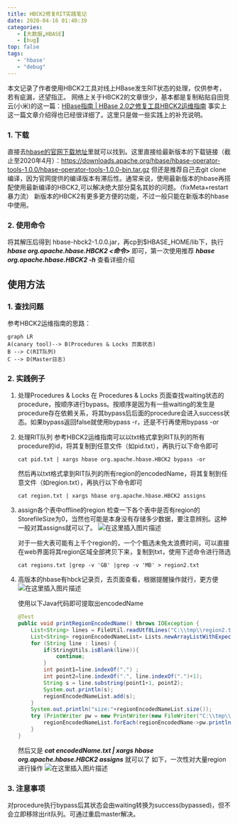 ```yaml
---
title: HBCK2修复RIT实践笔记
date: 2020-04-16 01:40:39
categories: 
   - [大数据,HBASE]
   - [bug]
top: false
tags:
   - 'hbase'
   - "debug"
---
```

本文记录了作者使用HBCK2工具对线上HBase发生RIT状态的处理，仅供参考，若有疵漏，还望指正。
网络上关于HBCK2的文章很少，基本都是复制粘贴自田竞云(小米)的这一篇：[HBase指南 | HBase 2.0之修复工具HBCK2运维指南](https://mp.weixin.qq.com/s/GVMWwB1WsKcdvZGfvX1lcA?spm=a2c4e.11153940.blogcont683107.11.49d762a815MegW)
事实上这一篇文章介绍得也已经很详细了。这里只是做一些实践上的补充说明。
<!-- more -->
### 1. 下载
直接去[hbase的官网下载地址](https://hbase.apache.org/downloads.html)里就可以找到。这里直接给最新版本的下载链接（截止至2020年4月）：https://downloads.apache.org/hbase/hbase-operator-tools-1.0.0/hbase-operator-tools-1.0.0-bin.tar.gz
但还是推荐自己去git clone编译，因为官网提供的编译版本有滞后性。通常来说，使用最新版本的hbase再搭配使用最新编译的HBCK2,可以解决绝大部分莫名其妙的问题。（fixMeta+restart暴力流）
新版本的HBCK2有更多更方便的功能，不过一般只能在新版本的hbase中使用。
### 2. 使用命令
将其解压后得到 hbase-hbck2-1.0.0.jar，再cp到$HBASE_HOME/lib下，执行  ***hbase org.apache.hbase.HBCK2 <命令>***  即可，第一次使用推荐  ***hbase org.apache.hbase.HBCK2  -h*** 查看详细介绍
##  使用方法
### 1. 查找问题
参考HBCK2运维指南的思路：
```mermaid
graph LR
A(canary tool)--> B(Procedures & Locks 页面状态)
B --> C(RIT队列)
C --> D(Master日志)
```
### 2. 实践例子
1. 处理Procedures & Locks
   在 Procedures & Locks 页面查找waiting状态的procedure，按顺序进行bypass。按顺序是因为有一些waiting的发生是procedure存在依赖关系，将其bypass后后面的procedure会进入success状态。如果bypass返回false就使用bypass -r，还是不行再使用bypass -or
2. 处理RIT队列
   参考HBCK2运维指南可以以txt格式拿到RIT队列的所有procedure的id，将其复制到任意文件（如pid.txt），再执行以下命令即可
   ```	shell
   cat pid.txt | xargs hbase org.apache.hbase.HBCK2 bypass -or 
   ```
   然后再以txt格式拿到RIT队列的所有region的encodedName，将其复制到任意文件（如region.txt），再执行以下命令即可
   ```shell
   cat region.txt | xargs hbase org.apache.hbase.HBCK2 assigns
   ```
3. assign各个表中offline的region
   检查一下各个表中是否有region的StorefileSize为0，当然也可能是本身没有存储多少数据，要注意辨别。这种一般对其assigns就可以了。
   ![在这里插入图片描述](https://img-blog.csdnimg.cn/20200416012024639.png?x-oss-process=image/watermark,type_ZmFuZ3poZW5naGVpdGk,shadow_10,text_aHR0cHM6Ly9ibG9nLmNzZG4ubmV0L2FsaW55dWE=,size_16,color_FFFFFF,t_70)

   对于一些大表可能有上千个region的，一个个甄选未免太浪费时间，可以直接在web界面将其region区域全部拷贝下来，复制到txt，使用下述命令进行筛选
   ```shell
   cat regions.txt |grep -v 'GB' |grep -v 'MB' > region2.txt
   ```
4. 高版本的hbase有hbck记录页，去页面查看，根据提醒操作就行，更方便
   ![在这里插入图片描述](https://img-blog.csdnimg.cn/20201214142116129.png?x-oss-process=image/watermark,type_ZmFuZ3poZW5naGVpdGk,shadow_10,text_aHR0cHM6Ly9ibG9nLmNzZG4ubmV0L2FsaW55dWE=,size_16,color_FFFFFF,t_70)

   使用以下Java代码即可提取出encodedName
   ```java
   @Test
   public void printRegionEncodedName() throws IOException {
       List<String> lines = FileUtil.readUtf8Lines("C:\\tmp\\region2.txt");
       List<String> regionEncodedNameList= Lists.newArrayListWithExpectedSize(lines.size());
       for (String line : lines) {
           if(StringUtils.isBlank(line)){
               continue;
           }
           int point1=line.indexOf(".") ;
           int point2=line.indexOf(".", line.indexOf(".")+1);
           String s = line.substring(point1+1, point2);
           System.out.println(s);
           regionEncodedNameList.add(s);
       }
       System.out.println("size:"+regionEncodedNameList.size());
       try (PrintWriter pw = new PrintWriter(new FileWriter("C:\\tmp\\encodedName.txt"));){
           regionEncodedNameList.forEach(regionEncodedName->pw.println(regionEncodedName+" "));
       }
   }
   ```
   然后又是 ***cat encodedName.txt | xargs hbase org.apache.hbase.HBCK2 assigns*** 就可以了
   如下，一次性对大量region进行操作
   ![在这里插入图片描述](https://img-blog.csdnimg.cn/20201214141729730.png?x-oss-process=image/watermark,type_ZmFuZ3poZW5naGVpdGk,shadow_10,text_aHR0cHM6Ly9ibG9nLmNzZG4ubmV0L2FsaW55dWE=,size_16,color_FFFFFF,t_70)

### 3. 注意事项
对procedure执行bypass后其状态会由waiting转换为success(bypassed)，但不会立即移除出rit队列。可通过重启master解决。
	    